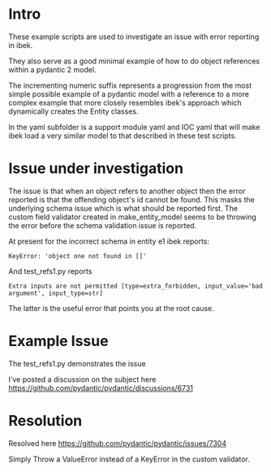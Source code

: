 Intro
=====

These example scripts are used to investigate an issue with error reporting in ibek.

They also serve as a good minimal example of how to do object references within a pydantic 2 model.

The incrementing numeric suffix represents a progression from the most simple possible example of a pydantic model with a reference to a more complex example that more closely resembles ibek's approach which dynamically creates the Entity classes.

In the yaml subfolder is a support module yaml and IOC yaml that will make ibek load a very similar model to that described in these test scripts.

Issue under investigation
=========================

The issue is that when an object refers to another object then the error reported is that the offending object's id cannot be found. This masks the underlying schema issue which is what should be reported first. The custom field validator created in make_entity_model seems to be throwing the error before the schema validation issue is reported.

At present for the incorrect schema in entity e1 ibek reports:

```
KeyError: 'object one not found in []'
```

And test_refs1.py reports

```
Extra inputs are not permitted [type=extra_forbidden, input_value='bad argument', input_type=str]
```

The latter is the useful error that points you at the root cause.

Example Issue
=============

The test_refs1.py demonstrates the issue

I've posted a discussion on the subject here
https://github.com/pydantic/pydantic/discussions/6731

Resolution
==========

Resolved here https://github.com/pydantic/pydantic/issues/7304

Simply Throw a ValueError instead of a KeyError in the custom validator.
